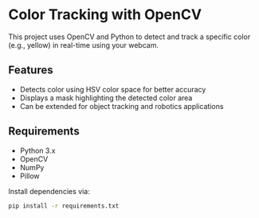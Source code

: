 # Color Tracking with OpenCV

This project uses OpenCV and Python to detect and track a specific color (e.g., yellow) in real-time using your webcam.

## Features

- Detects color using HSV color space for better accuracy
- Displays a mask highlighting the detected color area
- Can be extended for object tracking and robotics applications

## Requirements

- Python 3.x
- OpenCV
- NumPy
- Pillow

Install dependencies via:

```bash
pip install -r requirements.txt
